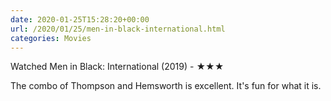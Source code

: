 ```yaml
---
date: 2020-01-25T15:28:20+00:00
url: /2020/01/25/men-in-black-international.html
categories: Movies
---
```

Watched Men in Black: International (2019) - ★★★

The combo of Thompson and Hemsworth is excellent. It's fun for what it is.


